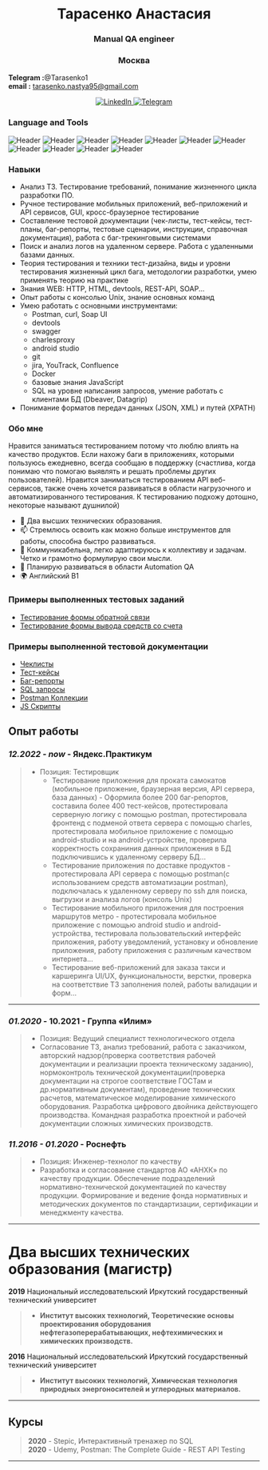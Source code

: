 <div id="header" align="center">
    <h1>Тарасенко Анастасия </h1>
    <h3>Manual QA engineer</h3>
    <h3>Москва</h3>
</div>

**Telegram :**@Tarasenko1<br/> **email :** 	tarasenko.nastya95@gmail.com <br/>
<div id="socials" align="center">
    <a href="linkedin-url">
    <img src="https://img.shields.io/badge/LinkedIn-blue?style=for-the-badge&logo=linkedin&logoColor=white" alt="LinkedIn"/>
  </a>
  <a href="https://t.me/Tarasenko1">
    <img src="https://img.shields.io/badge/Telegram-blue?style=for-the-badge&logo=telegram&logoColor=white" alt="Telegram"/>
  </a>
</div>

### Language and Tools
![Header](https://img.shields.io/badge/Postman-090909?style=for-the-badge&logo=postman&logoColor=f76935)
![Header](https://img.shields.io/badge/Jira-090909?style=for-the-badge&logo=jira&logoColor=136be1)
![Header](https://img.shields.io/badge/Swagger-090909?style=for-the-badge&logo=swagger&logoColor=7ede2b)
![Header](https://img.shields.io/badge/Github-090909?style=for-the-badge&logo=github&logoColor=8cc4d7)
![Header](https://img.shields.io/badge/Figma-090909?style=for-the-badge&logo=figma&logoColor=7d5fa6)
![Header](https://img.shields.io/badge/PostgreSql-090909?style=for-the-badge&logo=postgresql&logoColor=00618a)
![Header](https://img.shields.io/badge/MongoDB-090909?style=for-the-badge&logo=mongodb&logoColor=4aa73c)
![Header](https://img.shields.io/badge/DevTools-090909?style=for-the-badge&logo=googlechrome&logoColor=2674f2)
![Header](https://img.shields.io/badge/AndroidStudio-090909?style=for-the-badge&logo=androidstudio&logoColor=3ad07d)
![Header](https://img.shields.io/badge/TestRail-090909?style=for-the-badge&logo=&logoColor=71b556)
![Header](https://img.shields.io/badge/CharlesProxy-090909?style=for-the-badge&logo=charlesproxy&logoColor=8cc4d7)


### Навыки
- Анализ ТЗ. Тестирование требований, понимание жизненного цикла разработки ПО.
- Ручное тестирование мобильных приложений, веб-приложений и API сервисов, GUI, кросс-браузерное тестирование
- Составление тестовой документации (чек-листы, тест-кейсы, тест-планы, баг-репорты, тестовые сценарии, инструкции, справочная документация), работа с баг-трекинговыми системами  
- Поиск и анализ логов на удаленном сервере. Работа с удаленными базами данных.
- Теория тестирования и техники тест-дизайна, виды и уровни тестирования жизненный цикл бага, методологии разработки, умею применять теорию на практике
- Знания WEB: HTTP, HTML, devtools, REST-API, SOAP...
- Опыт работы с консолью Unix, знание основных команд
- Умею работать с основными инструментами: 
  - Postman, curl, Soap UI
  - devtools
  - swagger
  - charlesproxy
  - android studio
  - git
  - jira, YouTrack, Confluence 
  - Docker 
  - базовые знания JavaScript 
  - SQL на уровне написания запросов, умение работать с клиентами БД (Dbeaver, Datagrip)
- Понимание форматов передач данныx (JSON, XML) и путей (XPATH)


### Обо мне
Нравится заниматься тестированием потому что люблю влиять на качество продуктов. Если нахожу баги в приложениях, которыми пользуюсь ежедневно, всегда сообщаю в поддержку (счастлива, когда понимаю что помогаю выявлять и решать проблемы других пользователей). Нравится заниматься тестированием API веб-сервисов, также очень хочется развиваться в области нагрузочного и автоматизированного тестирования. К тестированию подхожу дотошно, некоторые называют душнилой) 

- 📝 Два высших технических образования.
- 📫 Стремлюсь освоить как можно больше инструментов для работы, способна быстро развиваться.
- 📄 Коммуникабельна, легко адаптируюсь к коллективу и задачам. Четко и грамотно формулирую свои мысли.
- 🌱 Планирую развиваться в области Automation QA
- 🌍 Английский B1

### Примеры выполненных тестовых заданий

- [Тестирование формы обратной связи](https://github.com/)
- [Тестирование формы вывода средств со счета](https://github.com/)

### Примеры выполненной тестовой документации

- [Чеклисты](https://github.com/tarnastya/checklist)
- [Тест-кейсы](https://github.com/tarnastya/testcase)
- [Баг-репорты](https://github.com/tarnastya/bugreports)
- [SQL запросы](https://github.com/tarnastya/sqlnotes)
- [Postman Коллекции](https://github.com/tarnastya/postman)
- [JS Скрипты](https://github.com/tarnastya/jsnotes)

 ## Опыт работы
### *12.2022 - now*  - **Яндекс.Практикум**
> - Позиция: Тестировщик
>   - Тестирование приложения для проката самокатов (мобильное приложение, браузерная версия, API сервера, база данных) - Оформила более 200 баг-репортов, составила более 400 тест-кейсов, протестировала серверную логику с помощью postman, протестировала фронтенд с подменой ответа сервера с помощью charles, протестировала мобильное приложение с помощью android-studio и на android-устройстве, проверила корректность сохраниния данных приложения в БД подключившись к удаленному серверу БД...
>   - Тестирование приложения по доставке продуктов - протестировала API сервера с помощью postman(с использованием средств автоматизации postman), подключалась к удаленному серверу по ssh для поиска, выгрузки и анализа логов (консоль Unix)
>   - Тестирование мобильного приложения для построения маршрутов метро - протестировала мобильное приложение с помощью android studio и android-устройства, тестировала пользовательский интерфейс приложения, работу уведомлений, установку и обновление приложения, работу приложения с различным качеством интернета...
>   - Тестирование веб-приложений для заказа такси и каршеринга UI/UX, функциональности, верстки, проверка на соответствие ТЗ заполнения полей, работы валидации и форм...
 ----------------------------------
###  *01.2020* - **10.2021** - **Группа «Илим»**
> - Позиция: Ведущий специалист технологического отдела
> - Согласование ТЗ, анализ требований, работа с заказчиком, авторский надзор(проверка соответствия рабочей документации и реализации проекта техническому заданию), нормоконтроль технической документации(проверка документации на строгое соответствие ГОСТам и др.нормативным документам), проведение технических расчетов, математическое моделирование химического оборудования. Разработка цифрового двойника действующего производства. Командная разработка проектной и рабочей документации сложных химических производств.

 ### *11.2016 - 01.2020* -  **Роснефть**
 > - Позиция: Инженер-технолог по качеству
 > - Разработка и согласование стандартов АО «АНХК» по качеству продукции.
     Обеспечение подразделений нормативно-технической документацией по качеству продукции.
     Формирование и ведение фонда нормативных и методических
     документов по стандартизации, сертификации и менеджменту качества.

 ----------------------
 # Два высших технических образования (магистр)  
    
 **2019** Национальный исследовательский Иркутский государственный технический университет
 > - **Институт высоких технологий, Теоретические основы проектирования оборудования нефтегазоперерабатывающих, нефтехимических и химических производств.**  
 
 **2016** Национальный исследовательский Иркутский государственный технический университет  
 > - **Институт высоких технологий, Химическая технология природных энергоносителей и углеродных материалов.**  

------------------------
 ## Курсы

 > **2020** - Stepic, Интерактивный тренажер по SQL  
 > **2020** - Udemy, Postman: The Complete Guide - REST API Testing
 --------------------------------

